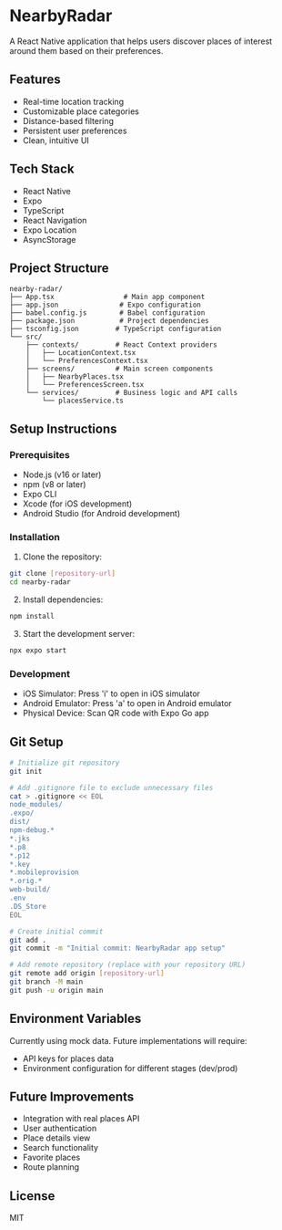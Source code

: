 # NearbyRadar

A React Native application that helps users discover places of interest around them based on their preferences.

## Features
- Real-time location tracking
- Customizable place categories
- Distance-based filtering
- Persistent user preferences
- Clean, intuitive UI

## Tech Stack
- React Native
- Expo
- TypeScript
- React Navigation
- Expo Location
- AsyncStorage

## Project Structure
```
nearby-radar/
├── App.tsx                 # Main app component
├── app.json               # Expo configuration
├── babel.config.js        # Babel configuration
├── package.json           # Project dependencies
├── tsconfig.json         # TypeScript configuration
└── src/
    ├── contexts/         # React Context providers
    │   ├── LocationContext.tsx
    │   └── PreferencesContext.tsx
    ├── screens/          # Main screen components
    │   ├── NearbyPlaces.tsx
    │   └── PreferencesScreen.tsx
    └── services/         # Business logic and API calls
        └── placesService.ts
```

## Setup Instructions

### Prerequisites
- Node.js (v16 or later)
- npm (v8 or later)
- Expo CLI
- Xcode (for iOS development)
- Android Studio (for Android development)

### Installation
1. Clone the repository:
```bash
git clone [repository-url]
cd nearby-radar
```

2. Install dependencies:
```bash
npm install
```

3. Start the development server:
```bash
npx expo start
```

### Development
- iOS Simulator: Press 'i' to open in iOS simulator
- Android Emulator: Press 'a' to open in Android emulator
- Physical Device: Scan QR code with Expo Go app

## Git Setup
```bash
# Initialize git repository
git init

# Add .gitignore file to exclude unnecessary files
cat > .gitignore << EOL
node_modules/
.expo/
dist/
npm-debug.*
*.jks
*.p8
*.p12
*.key
*.mobileprovision
*.orig.*
web-build/
.env
.DS_Store
EOL

# Create initial commit
git add .
git commit -m "Initial commit: NearbyRadar app setup"

# Add remote repository (replace with your repository URL)
git remote add origin [repository-url]
git branch -M main
git push -u origin main
```

## Environment Variables
Currently using mock data. Future implementations will require:
- API keys for places data
- Environment configuration for different stages (dev/prod)

## Future Improvements
- Integration with real places API
- User authentication
- Place details view
- Search functionality
- Favorite places
- Route planning

## License
MIT
